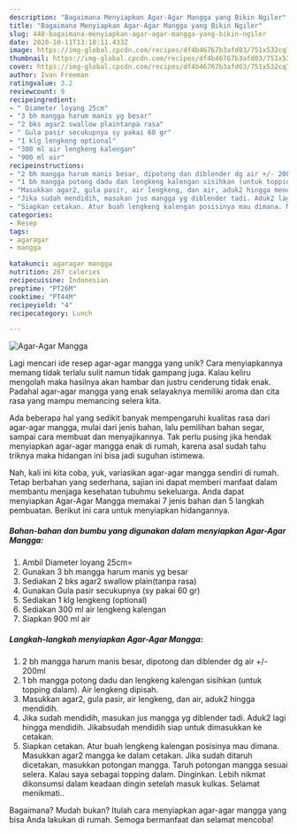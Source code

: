 ```yaml
---
description: "Bagaimana Menyiapkan Agar-Agar Mangga yang Bikin Ngiler"
title: "Bagaimana Menyiapkan Agar-Agar Mangga yang Bikin Ngiler"
slug: 448-bagaimana-menyiapkan-agar-agar-mangga-yang-bikin-ngiler
date: 2020-10-11T13:18:11.433Z
image: https://img-global.cpcdn.com/recipes/df4b46767b3afd03/751x532cq70/agar-agar-mangga-foto-resep-utama.jpg
thumbnail: https://img-global.cpcdn.com/recipes/df4b46767b3afd03/751x532cq70/agar-agar-mangga-foto-resep-utama.jpg
cover: https://img-global.cpcdn.com/recipes/df4b46767b3afd03/751x532cq70/agar-agar-mangga-foto-resep-utama.jpg
author: Ivan Freeman
ratingvalue: 3.2
reviewcount: 9
recipeingredient:
- " Diameter loyang 25cm"
- "3 bh mangga harum manis yg besar"
- "2 bks agar2 swallow plaintanpa rasa"
- " Gula pasir secukupnya sy pakai 60 gr"
- "1 klg lengkeng optional"
- "300 ml air lengkeng kalengan"
- "900 ml air"
recipeinstructions:
- "2 bh mangga harum manis besar, dipotong dan diblender dg air +/- 200ml"
- "1 bh mangga potong dadu dan lengkeng kalengan sisihkan (untuk topping dalam). Air lengkeng dipisah."
- "Masukkan agar2, gula pasir, air lengkeng, dan air, aduk2 hingga mendidih."
- "Jika sudah mendidih, masukan jus mangga yg diblender tadi. Aduk2 lagi hingga mendidih. Jikabsudah mendidih siap untuk dimasukkan ke cetakan."
- "Siapkan cetakan. Atur buah lengkeng kalengan posisinya mau dimana. Masukkan agar2 mangga ke dalam cetakan. Jika sudah ditaruh dicetakan, masukkan potongan mangga. Taruh potongan mangga sesuai selera. Kalau saya sebagai topping dalam. Dinginkan. Lebih nikmat dikonsumsi dalam keadaan dingin setelah masuk kulkas. Selamat menikmati.."
categories:
- Resep
tags:
- agaragar
- mangga

katakunci: agaragar mangga 
nutrition: 267 calories
recipecuisine: Indonesian
preptime: "PT26M"
cooktime: "PT44M"
recipeyield: "4"
recipecategory: Lunch

---
```



![Agar-Agar Mangga](https://img-global.cpcdn.com/recipes/df4b46767b3afd03/751x532cq70/agar-agar-mangga-foto-resep-utama.jpg)

Lagi mencari ide resep agar-agar mangga yang unik? Cara menyiapkannya memang tidak terlalu sulit namun tidak gampang juga. Kalau keliru mengolah maka hasilnya akan hambar dan justru cenderung tidak enak. Padahal agar-agar mangga yang enak selayaknya memiliki aroma dan cita rasa yang mampu memancing selera kita.

Ada beberapa hal yang sedikit banyak mempengaruhi kualitas rasa dari agar-agar mangga, mulai dari jenis bahan, lalu pemilihan bahan segar, sampai cara membuat dan menyajikannya. Tak perlu pusing jika hendak menyiapkan agar-agar mangga enak di rumah, karena asal sudah tahu triknya maka hidangan ini bisa jadi suguhan istimewa.




Nah, kali ini kita coba, yuk, variasikan agar-agar mangga sendiri di rumah. Tetap berbahan yang sederhana, sajian ini dapat memberi manfaat dalam membantu menjaga kesehatan tubuhmu sekeluarga. Anda dapat menyiapkan Agar-Agar Mangga memakai 7 jenis bahan dan 5 langkah pembuatan. Berikut ini cara untuk menyiapkan hidangannya.

<!--inarticleads1-->

##### Bahan-bahan dan bumbu yang digunakan dalam menyiapkan Agar-Agar Mangga:

1. Ambil  Diameter loyang 25cm=
1. Gunakan 3 bh mangga harum manis yg besar
1. Sediakan 2 bks agar2 swallow plain(tanpa rasa)
1. Gunakan  Gula pasir secukupnya (sy pakai 60 gr)
1. Sediakan 1 klg lengkeng (optional)
1. Sediakan 300 ml air lengkeng kalengan
1. Siapkan 900 ml air




<!--inarticleads2-->

##### Langkah-langkah menyiapkan Agar-Agar Mangga:

1. 2 bh mangga harum manis besar, dipotong dan diblender dg air +/- 200ml
1. 1 bh mangga potong dadu dan lengkeng kalengan sisihkan (untuk topping dalam). Air lengkeng dipisah.
1. Masukkan agar2, gula pasir, air lengkeng, dan air, aduk2 hingga mendidih.
1. Jika sudah mendidih, masukan jus mangga yg diblender tadi. Aduk2 lagi hingga mendidih. Jikabsudah mendidih siap untuk dimasukkan ke cetakan.
1. Siapkan cetakan. Atur buah lengkeng kalengan posisinya mau dimana. Masukkan agar2 mangga ke dalam cetakan. Jika sudah ditaruh dicetakan, masukkan potongan mangga. Taruh potongan mangga sesuai selera. Kalau saya sebagai topping dalam. Dinginkan. Lebih nikmat dikonsumsi dalam keadaan dingin setelah masuk kulkas. Selamat menikmati..




Bagaimana? Mudah bukan? Itulah cara menyiapkan agar-agar mangga yang bisa Anda lakukan di rumah. Semoga bermanfaat dan selamat mencoba!
